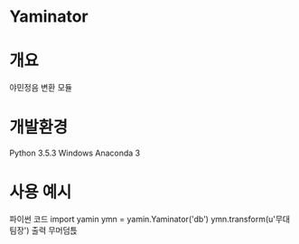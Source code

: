 Yaminator
=============
# 개요
야민정음 변환 모듈
# 개발환경
Python 3.5.3
Windows Anaconda 3
# 사용 예시
파이썬 코드
	import yamin
	ymn = yamin.Yaminator('db')
	ymn.transform(u'무대팀장')
출력
	무머덤튽